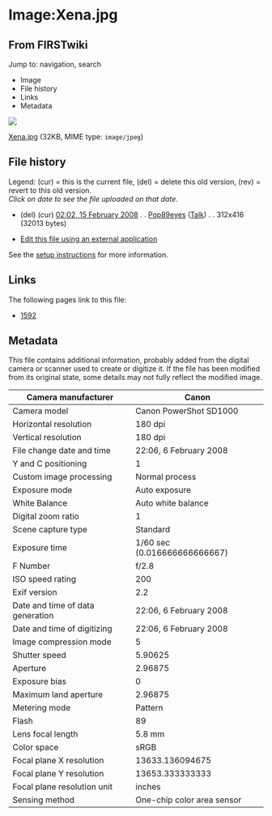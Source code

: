 # Image:Xena.jpg

## From FIRSTwiki

Jump to: navigation, search

- Image
- File history
- Links
- Metadata

![](/media/e/e0/Xena.jpg)

[Xena.jpg](/media/e/e0/Xena.jpg "Xena.jpg") (32KB, MIME type: `image/jpeg`)

## File history

Legend: (cur) = this is the current file, (del) = delete this old version, (rev) = revert to this old version.<br>
_Click on date to see the file uploaded on that date_.

- (del) (cur) [02:02, 15 February 2008](/media/e/e0/Xena.jpg "/media/e/e0/Xena.jpg") . . [Pop89eyes](/index.php?title=User:Pop89eyes&action=edit "User:Pop89eyes") ([Talk](/index.php?title=User_talk:Pop89eyes&action=edit "User talk:Pop89eyes")) . . 312x416 (32013 bytes)

- [Edit this file using an external application](/index.php?title=Image:Xena.jpg&action=edit&externaledit=true&mode=file "Image:Xena.jpg")

See the [setup instructions](http://meta.wikimedia.org/wiki/Help:External_editors "http://meta.wikimedia.org/wiki/Help:External_editors") for more information.

## Links

The following pages link to this file:

- [1592](1592 "1592")

## Metadata

This file contains additional information, probably added from the digital camera or scanner used to create or digitize it. If the file has been modified from its original state, some details may not fully reflect the modified image.

Camera manufacturer              | Canon
-------------------------------- | ----------------------------
Camera model                     | Canon PowerShot SD1000
Horizontal resolution            | 180 dpi
Vertical resolution              | 180 dpi
File change date and time        | 22:06, 6 February 2008
Y and C positioning              | 1
Custom image processing          | Normal process
Exposure mode                    | Auto exposure
White Balance                    | Auto white balance
Digital zoom ratio               | 1
Scene capture type               | Standard
Exposure time                    | 1/60 sec (0.016666666666667)
F Number                         | f/2.8
ISO speed rating                 | 200
Exif version                     | 2.2
Date and time of data generation | 22:06, 6 February 2008
Date and time of digitizing      | 22:06, 6 February 2008
Image compression mode           | 5
Shutter speed                    | 5.90625
Aperture                         | 2.96875
Exposure bias                    | 0
Maximum land aperture            | 2.96875
Metering mode                    | Pattern
Flash                            | 89
Lens focal length                | 5.8 mm
Color space                      | sRGB
Focal plane X resolution         | 13633.136094675
Focal plane Y resolution         | 13653.333333333
Focal plane resolution unit      | inches
Sensing method                   | One-chip color area sensor
